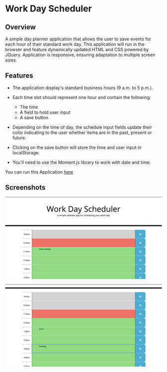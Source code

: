 # Work Day Scheduler

## Overview
A simple day planner application that allows the user to save events for each hour of their standard work day. This application will run in the browser and feature dynamically updated HTML and CSS powered by JQuery. Application is responsive, ensuring adaptation to multiple screen sizes.

## Features

* The application display's standard business hours (9 a.m. to 5 p.m.).

* Each time slot should represent one hour and contain the following:
  * The time
  * A field to hold user input
  * A save button

* Depending on the time of day, the schedule input fields update their color indicating to the user whether items are in the past, present or future. 

* Clicking on the save button will store the time and user input in localStorage.

* You'll need to use the Moment.js library to work with date and time.

You can run this Application [here](https://karpagasathya.github.io/hw5_workday_scheduler/)

## Screenshots

![](images/image1.jpg)

![](images/image2.jpg)
